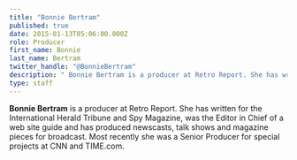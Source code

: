 ```yaml
---
title: "Bonnie Bertram"
published: true
date: 2015-01-13T05:06:00.000Z
role: Producer
first_name: Bonnie
last_name: Bertram
twitter_handle: "@BonnieBertram"
description: " Bonnie Bertram is a producer at Retro Report. She has written for the International Herald Tribune and Spy Magazine, was the Editor in Chief of a web site guide and has produced newscasts, talk shows and magazine pieces for broadcast. Most recently she was a Senior Producer for special projects at CNN and TIME.com. ​​"
type: staff
---
```


**Bonnie Bertram** is a producer at Retro Report. She has written for the International Herald Tribune and Spy Magazine, was the Editor in Chief of a web site guide and has produced newscasts, talk shows and magazine pieces for broadcast. Most recently she was a Senior Producer for special projects at CNN and TIME.com.

